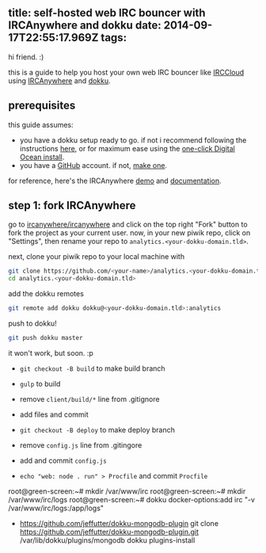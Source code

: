 title: self-hosted web IRC bouncer with IRCAnywhere and dokku
date: 2014-09-17T22:55:17.969Z
tags:
---
hi friend. :)


this is a guide to help you host your own web IRC bouncer like [IRCCloud](https://www.irccloud.com/) using [IRCAnywhere](http://ircanywhere.com/) and [dokku](https://github.com/progrium/dokku).


## prerequisites

this guide assumes:

- you have a dokku setup ready to go. if not i recommend following the instructions [here](https://github.com/progrium/dokku#installing), or for maximum ease using the [one-click Digital Ocean install](https://www.digitalocean.com/community/tutorials/how-to-use-the-digitalocean-dokku-application).
- you have a [GitHub](https://github.com) account. if not, [make one](https://github.com/join).

for reference, here's the IRCAnywhere [demo](http://try.ircanywhere.com/) and [documentation](http://docs.ircanywhere.com/en/latest/).


## step 1: fork IRCAnywhere

go to [ircanywhere/ircanywhere](https://github.com/ircanywhere/ircanywhere) and click on the top right "Fork" button to fork the project as your current user. now, in your new piwik repo, click on "Settings", then rename your repo to `analytics.<your-dokku-domain.tld>`.

next, clone your piwik repo to your local machine with

```bash
git clone https://github.com/<your-name>/analytics.<your-dokku-domain.tld>
cd analytics.<your-dokku-domain.tld>
```

add the dokku remotes

```bash
git remote add dokku dokku@<your-dokku-domain.tld>:analytics
```

push to dokku!

```bash
git push dokku master
```

it won't work, but soon. :p

- `git checkout -B build` to make build branch
- `gulp` to build
- remove `client/build/*` line from .gitignore
- add files and commit

- `git checkout -B deploy` to make deploy branch
- remove `config.js` line from .gitingore
- add and commit `config.js`
- `echo "web: node . run" > Procfile` and commit `Procfile`

root@green-screen:~# mkdir /var/www/irc
root@green-screen:~# mkdir /var/www/irc/logs
root@green-screen:~# dokku docker-options:add irc "-v /var/www/irc/logs:/app/logs"

- https://github.com/jeffutter/dokku-mongodb-plugin
git clone https://github.com/jeffutter/dokku-mongodb-plugin.git /var/lib/dokku/plugins/mongodb
dokku plugins-install
